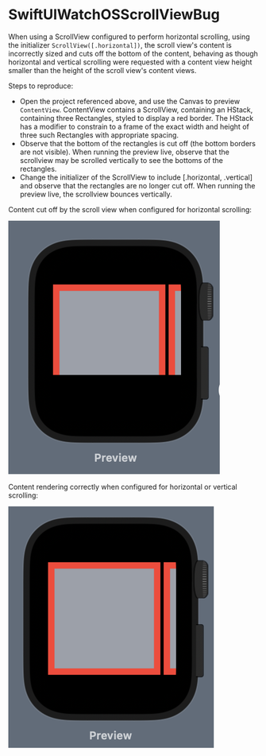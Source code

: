 # SwiftUIWatchOSScrollViewBug

When using a ScrollView configured to perform horizontal scrolling, using the initializer `ScrollView([.horizontal])`, the scroll view's content is incorrectly sized and cuts off the bottom of the content, behaving as though horizontal and vertical scrolling were requested with a content view height smaller than the height of the scroll view's content views.

Steps to reproduce:

 - Open the project referenced above, and use the Canvas to preview `ContentView`. ContentView contains a ScrollView, containing an HStack, containing three Rectangles, styled to display a red border. The HStack has a modifier to constrain to a frame of the exact width and height of three such Rectangles with appropriate spacing.
 - Observe that the bottom of the rectangles is cut off (the bottom borders are not visible). When running the preview live, observe that the scrollview may be scrolled vertically to see the bottoms of the rectangles.
 - Change the initializer of the ScrollView to include [.horizontal, .vertical] and observe that the rectangles are no longer cut off. When running the preview live, the scrollview bounces vertically.

Content cut off by the scroll view when configured for horizontal scrolling:

![Content cut off](Cutoff.png)

Content rendering correctly when configured for horizontal or vertical scrolling:

![Content rendering correctly](Fine.png)

